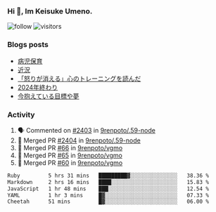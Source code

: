 ### Hi 👋, Im Keisuke Umeno.

<!--
**9renpoto/9renpoto** is a ✨ _special_ ✨ repository because its `README.md` (this file) appears on your GitHub profile.

Here are some ideas to get you started:

- 🔭 I’m currently working on ...
- 🌱 I’m currently learning ...
- 👯 I’m looking to collaborate on ...
- 🤔 I’m looking for help with ...
- 💬 Ask me about ...
- 📫 How to reach me: ...
- 😄 Pronouns: ...
- ⚡ Fun fact: ...
-->

![follow](https://img.shields.io/github/followers/9renpoto?label=Follow&style=social)
![visitors](https://komarev.com/ghpvc/?username=9renpoto&label=Profile%20views&color=0e75b6&style=flat)

### Blogs posts

<!-- BLOG-POST-LIST:START -->
- [病児保育](https://9renpoto.win/entry/2025/09/25/childcare_for_sick_children)
- [近況](https://9renpoto.win/entry/2025/04/05/current_status)
- [「怒りが消える」心のトレーニングを読んだ](https://9renpoto.win/entry/2025/02/01/anger-management)
- [2024年終わり](https://9renpoto.win/entry/2024/12/31/2024-end)
- [今抱えている目標や夢](https://9renpoto.win/entry/2024/12/02/objective)
<!-- BLOG-POST-LIST:END -->

### Activity

<!--START_SECTION:activity-->
1. 🗣 Commented on [#2403](https://github.com/9renpoto/.59-node/pull/2403#issuecomment-3374123732) in [9renpoto/.59-node](https://github.com/9renpoto/.59-node)
2. 🎉 Merged PR [#2404](https://github.com/9renpoto/.59-node/pull/2404) in [9renpoto/.59-node](https://github.com/9renpoto/.59-node)
3. 🎉 Merged PR [#66](https://github.com/9renpoto/vgmo/pull/66) in [9renpoto/vgmo](https://github.com/9renpoto/vgmo)
4. 🎉 Merged PR [#65](https://github.com/9renpoto/vgmo/pull/65) in [9renpoto/vgmo](https://github.com/9renpoto/vgmo)
5. 🎉 Merged PR [#60](https://github.com/9renpoto/vgmo/pull/60) in [9renpoto/vgmo](https://github.com/9renpoto/vgmo)
<!--END_SECTION:activity-->

<!--START_SECTION:waka-->

```txt
Ruby         5 hrs 31 mins   █████████▓░░░░░░░░░░░░░░░   38.36 %
Markdown     2 hrs 16 mins   ████░░░░░░░░░░░░░░░░░░░░░   15.83 %
JavaScript   1 hr 48 mins    ███░░░░░░░░░░░░░░░░░░░░░░   12.54 %
YAML         1 hr 3 mins     █▓░░░░░░░░░░░░░░░░░░░░░░░   07.33 %
Cheetah      51 mins         █▓░░░░░░░░░░░░░░░░░░░░░░░   06.00 %
```

<!--END_SECTION:waka-->
